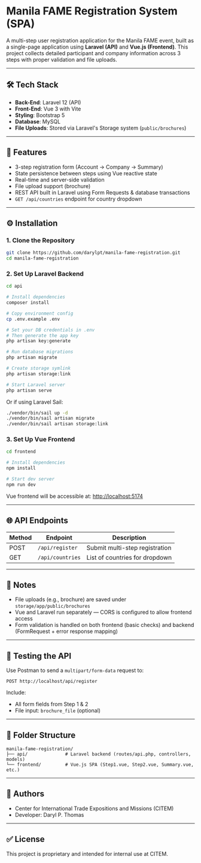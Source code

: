 # Manila FAME Registration System (SPA)

A multi-step user registration application for the Manila FAME event, built as a single-page application using **Laravel (API)** and **Vue.js (Frontend)**. This project collects detailed participant and company information across 3 steps with proper validation and file uploads.

---

## 🛠️ Tech Stack

- **Back-End**: Laravel 12 (API)
- **Front-End**: Vue 3 with Vite
- **Styling**: Bootstrap 5
- **Database**: MySQL
- **File Uploads**: Stored via Laravel's Storage system (`public/brochures`)

---

## 🚀 Features

- 3-step registration form (Account → Company → Summary)
- State persistence between steps using Vue reactive state
- Real-time and server-side validation
- File upload support (brochure)
- REST API built in Laravel using Form Requests & database transactions
- `GET /api/countries` endpoint for country dropdown

---

## ⚙️ Installation

### 1. Clone the Repository

```bash
git clone https://github.com/darylpt/manila-fame-registration.git
cd manila-fame-registration
```

### 2. Set Up Laravel Backend

```bash
cd api

# Install dependencies
composer install

# Copy environment config
cp .env.example .env

# Set your DB credentials in .env
# Then generate the app key
php artisan key:generate

# Run database migrations
php artisan migrate

# Create storage symlink
php artisan storage:link

# Start Laravel server
php artisan serve
```

Or if using Laravel Sail:

```bash
./vendor/bin/sail up -d
./vendor/bin/sail artisan migrate
./vendor/bin/sail artisan storage:link
```

### 3. Set Up Vue Frontend

```bash
cd frontend

# Install dependencies
npm install

# Start dev server
npm run dev
```

Vue frontend will be accessible at: [http://localhost:5174](http://localhost:5174)

---

## 🌐 API Endpoints

| Method | Endpoint            | Description                          |
|--------|---------------------|--------------------------------------|
| POST   | `/api/register`     | Submit multi-step registration       |
| GET    | `/api/countries`    | List of countries for dropdown       |

---

## 📝 Notes

- File uploads (e.g., brochure) are saved under `storage/app/public/brochures`
- Vue and Laravel run separately — CORS is configured to allow frontend access
- Form validation is handled on both frontend (basic checks) and backend (FormRequest + error response mapping)

---

## 🧪 Testing the API

Use Postman to send a `multipart/form-data` request to:

```
POST http://localhost/api/register
```

Include:
- All form fields from Step 1 & 2
- File input: `brochure_file` (optional)

---

## 📁 Folder Structure

```
manila-fame-registration/
├── api/              # Laravel backend (routes/api.php, controllers, models)
└── frontend/         # Vue.js SPA (Step1.vue, Step2.vue, Summary.vue, etc.)
```

---

## 👥 Authors

- Center for International Trade Expositions and Missions (CITEM)
- Developer: Daryl P. Thomas

---

## ✅ License

This project is proprietary and intended for internal use at CITEM.
